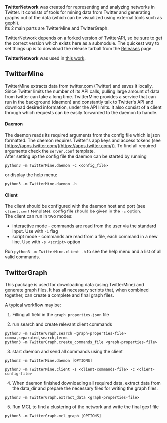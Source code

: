 **TwitterNetwork** was created for representing and analyzing networks in Twitter. It consists of tools for 
mining data from Twitter and generating graphs out of the data (which can be visualized using 
external tools such as gephi).  
Its 2 main parts are TwitterMine and TwitterGraph.  
  
TwitterNetwork depends on a forked version of TwitterAPI, so be sure to get the correct version which
exists here as a submodule. The quickest way to set things up is to download the release tarball from the [Releases](https://github.com/jonahar/TwitterNetwork/releases) page.

**TwitterNetwork** was used in [this work](https://medium.com/@avivzohar/the-cryptocurrency-filter-bubble-faa0901f0e0a).


## TwitterMine

TwitterMine extracts data from twitter.com (Twitter) and saves it 
locally. Since Twitter limits the number of its API calls, pulling
large amount of data from twitter can take a long time. 
TwitterMine provides a service that can run in the background 
(daemon) and constantly talk to Twitter's API and download 
desired information, under the API limits. It also consist of a 
client through which requests can be easily forwarded to the 
daemon to handle.


#### Daemon
The daemon reads its required arguments from the config file
which is json formatted. The daemon requires Twitter's app keys and access tokens
(see [https://apps.twitter.com/](https://apps.twitter.com/)). To 
find all required arguments check the `server.conf` template.  
After setting up the config file the daemon can be started by
running

`python3 -m TwitterMine.daemon -c <config_file>`

or display the help menu:

`python3 -m TwitterMine.daemon -h`


#### Client

The client should be configured with the daemon host and port (see `client.conf` template). config 
file should be given in the `-c` option.  
The client can run in two modes:
- interactive mode - commands are read from the user via the standard input. Use with `-i` flag
- script mode - commands are read from a file, each command in a new line. Use with `-s <script>` option

Run `python3 -m TwitterMine.client -h` to see the help menu and a list of all valid commands.



## TwitterGraph
This package is used for downloading data (using TwitterMine) and generate graph files. It has all 
necessary scripts that, when combined together, can create a complete and final graph files.


A typical workflow may be:

1. Filling all field in the `graph_properties.json` file

2. run search and create relevant client commands  

```
python3 -m TwitterGraph.search <graph-properties-file> comma,separated,search,terms
python3 -m TwitterGraph.create_commands_file <graph-properties-file>
```

3. start daemon and send all commands using the client

```
python3 -m TwitterMine.daemon [OPTIONS]
```
```
python3 -m TwitterMine.client -s <client-commands-file> -c <client-config-file>
```

4. When daemon finished downloading all required data, extract data from the data_dir and prepare
the necessary files for writing the graph files.

`python3 -m TwitterGraph.extract_data <graph-properties-file>`

5. Run MCL to find a clustering of the network and write the final gexf file

`python3 -m TwitterGraph.mcl_graph [OPTIONS]`
